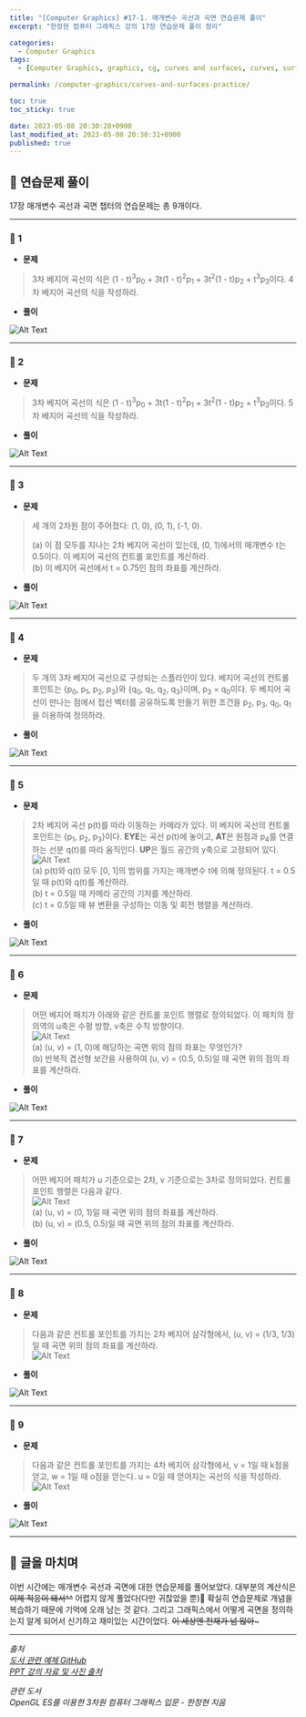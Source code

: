 ```yaml
---
title: "[Computer Graphics] #17-1. 매개변수 곡선과 곡면 연습문제 풀이"
excerpt: "한정현 컴퓨터 그래픽스 강의 17장 연습문제 풀이 정리"

categories:
  - Computer Graphics
tags:
  - [Computer Graphics, graphics, cg, curves and surfaces, curves, surfaces, practice]

permalink: /computer-graphics/curves-and-surfaces-practice/

toc: true
toc_sticky: true

date: 2023-05-08 20:30:28+0900
last_modified_at: 2023-05-08 20:30:31+0900
published: true
---
```


## 👻 연습문제 풀이
17장 매개변수 곡선과 곡면 챕터의 연습문제는 총 9개이다.

***

### 🌱 1
- **문제**

> 3차 베지어 곡선의 식은 (1 - t)<sup>3</sup>p<sub>0</sub> + 3t(1 - t)<sup>2</sup>p<sub>1</sub> + 3t<sup>2</sup>(1 - t)p<sub>2</sub> + t<sup>3</sup>p<sub>3</sub>이다. 4차 베지어 곡선의 식을 작성하라.

- **풀이**

![Alt Text](/assets/images/posts_img/basics/computer-graphics/curves-and-surfaces-practice/1-solve.jpg)   

***

### 🌱 2
- **문제**

> 3차 베지어 곡선의 식은 (1 - t)<sup>3</sup>p<sub>0</sub> + 3t(1 - t)<sup>2</sup>p<sub>1</sub> + 3t<sup>2</sup>(1 - t)p<sub>2</sub> + t<sup>3</sup>p<sub>3</sub>이다. 5차 베지어 곡선의 식을 작성하라.

- **풀이**

![Alt Text](/assets/images/posts_img/basics/computer-graphics/curves-and-surfaces-practice/2-solve.jpg)   

***

### 🌱 3
- **문제**

> 세 개의 2차원 점이 주어졌다: (1, 0), (0, 1), (-1, 0).   
>
> (a) 이 점 모두를 지나는 2차 베지어 곡선이 있는데, (0, 1)에서의 매개변수 t는 0.5이다. 이 베지어 곡선의 컨트롤 포인트를 계산하라.   
(b) 이 베지어 곡선에서 t = 0.75인 점의 좌표를 계산하라.

- **풀이**

![Alt Text](/assets/images/posts_img/basics/computer-graphics/curves-and-surfaces-practice/3-solve.jpg)   

***

### 🌱 4
- **문제**

> 두 개의 3차 베지어 곡선으로 구성되는 스플라인이 있다. 베지어 곡선의 컨트롤 포인트는 {p<sub>0</sub>, p<sub>1</sub>, p<sub>2</sub>, p<sub>3</sub>}와 {q<sub>0</sub>, q<sub>1</sub>, q<sub>2</sub>, q<sub>3</sub>}이며, p<sub>3</sub> = q<sub>0</sub>이다. 두 베지어 곡선이 만나는 점에서 접선 벡터를 공유하도록 만들기 위한 조건을 p<sub>2</sub>, p<sub>3</sub>, q<sub>0</sub>, q<sub>1</sub>을 이용하여 정의하라.

- **풀이**

![Alt Text](/assets/images/posts_img/basics/computer-graphics/curves-and-surfaces-practice/4-solve.jpg)   

***

### 🌱 5
- **문제**

> 2차 베지어 곡선 p(t)를 따라 이동하는 카메라가 있다. 이 베지어 곡선의 컨트롤 포인트는 {p<sub>1</sub>, p<sub>2</sub>, p<sub>3</sub>}이다. **EYE**는 곡선 p(t)에 놓이고, **AT**은 원점과 p<sub>4</sub>를 연결하는 선분 q(t)를 따라 움직인다. **UP**은 월드 공간의 y축으로 고정되어 있다.   
![Alt Text](/assets/images/posts_img/basics/computer-graphics/curves-and-surfaces-practice/5.PNG)   
(a) p(t)와 q(t) 모두 [0, 1]의 범위를 가지는 매개변수 t에 의해 정의된다. t = 0.5일 때 p(t)와 q(t)를 계산하라.   
(b) t = 0.5일 때 카메라 공간의 기저를 계산하라.   
(c) t = 0.5일 때 뷰 변환을 구성하는 이동 및 회전 행렬을 계산하라.

- **풀이**

![Alt Text](/assets/images/posts_img/basics/computer-graphics/curves-and-surfaces-practice/5-solve.jpg)   

***

### 🌱 6
- **문제**

> 어떤 베지어 패치가 아래와 같은 컨트롤 포인트 행렬로 정의되었다. 이 패치의 정의역의 u축은 수평 방향, v축은 수직 방향이다.   
![Alt Text](/assets/images/posts_img/basics/computer-graphics/curves-and-surfaces-practice/6.PNG)   
(a) (u, v) = (1, 0)에 해당하는 곡면 위의 점의 좌표는 무엇인가?   
(b) 반복적 겹선형 보간을 사용하여 (u, v) = (0.5, 0.5)일 때 곡면 위의 점의 좌표를 계산하라.

- **풀이**

![Alt Text](/assets/images/posts_img/basics/computer-graphics/curves-and-surfaces-practice/6-solve.jpg)   

***

### 🌱 7
- **문제**

> 어떤 베지어 패치가 u 기준으로는 2차, v 기준으로는 3차로 정의되었다. 컨트롤 포인트 행렬은 다음과 같다.   
![Alt Text](/assets/images/posts_img/basics/computer-graphics/curves-and-surfaces-practice/7.PNG)   
(a) (u, v) = (0, 1)일 때 곡면 위의 점의 좌표를 계산하라.   
(b) (u, v) = (0.5, 0.5)일 때 곡면 위의 점의 좌표를 계산하라.

- **풀이**

![Alt Text](/assets/images/posts_img/basics/computer-graphics/curves-and-surfaces-practice/7-solve.jpg)   

***

### 🌱 8
- **문제**

> 다음과 같은 컨트롤 포인트를 가지는 2차 베지어 삼각형에서, (u, v) = (1/3, 1/3)일 때 곡면 위의 점의 좌표를 계산하라.   
![Alt Text](/assets/images/posts_img/basics/computer-graphics/curves-and-surfaces-practice/8.PNG)   

- **풀이**

![Alt Text](/assets/images/posts_img/basics/computer-graphics/curves-and-surfaces-practice/8-solve.jpg)   

***

### 🌱 9
- **문제**

> 다음과 같은 컨트롤 포인트를 가지는 4차 베지어 삼각형에서, v = 1일 때 k점을 얻고, w = 1일 때 o점을 얻는다. u = 0일 때 얻어지는 곡선의 식을 작성하라.   
![Alt Text](/assets/images/posts_img/basics/computer-graphics/curves-and-surfaces-practice/9.PNG)   

- **풀이**

![Alt Text](/assets/images/posts_img/basics/computer-graphics/curves-and-surfaces-practice/9-solve.jpg)   

***

## 👻 글을 마치며
이번 시간에는 매개변수 곡선과 곡면에 대한 연습문제를 풀어보았다. 대부분의 계산식은 ~~이제 적응이 돼서^^~~ 어렵지 않게 풀었다(다만 귀찮았을 뿐)🤗 확실히 연습문제로 개념을 복습하기 때문에 기억에 오래 남는 것 같다. 그리고 그래픽스에서 어떻게 곡면을 정의하는지 알게 되어서 신기하고 재미있는 시간이었다. ~~이 세상엔 천재가 넘 많아~~~

***

_출처_   
_[도서 관련 예제 GitHub](https://github.com/medialab-ku/openGLESbook)_   
_[PPT 강의 자료 및 사진 출처](https://media.korea.ac.kr/books/)_

_관련 도서_   
_OpenGL ES를 이용한 3차원 컴퓨터 그래픽스 입문 - 한정현 지음_   